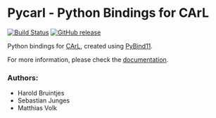 Pycarl - Python Bindings for CArL
=================================

[![Build Status](https://github.com/moves-rwth/pycarl/workflows/Build%20Test/badge.svg)](https://github.com/moves-rwth/pycarl/actions)
[![GitHub release](https://img.shields.io/github/release/moves-rwth/pycarl.svg)](https://github.com/moves-rwth/pycarl/releases/)

Python bindings for [CArL](https://github.com/smtrat/carl), created using [PyBind11](http://pybind11.readthedocs.io/en/stable/intro.html).

For more information, please check the [documentation](https://moves-rwth.github.io/pycarl/).

### Authors:

- Harold Bruintjes
- Sebastian Junges
- Matthias Volk
